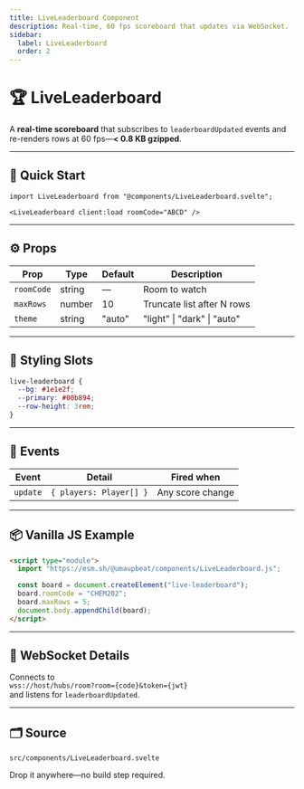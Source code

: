 ```yaml
---
title: LiveLeaderboard Component
description: Real-time, 60 fps scoreboard that updates via WebSocket.
sidebar:
  label: LiveLeaderboard
  order: 2
---
```


# 🏆 LiveLeaderboard

A **real-time scoreboard** that subscribes to `leaderboardUpdated` events and re-renders rows at 60 fps—**< 0.8 KB gzipped**.

<ClientOnly>
  <LiveLeaderboard client:load roomCode="DEMO" />
</ClientOnly>

---

## 🚀 Quick Start

```mdx
import LiveLeaderboard from "@components/LiveLeaderboard.svelte";

<LiveLeaderboard client:load roomCode="ABCD" />
```

---

## ⚙️ Props

| Prop       | Type   | Default | Description                 |
| ---------- | ------ | ------- | --------------------------- |
| `roomCode` | string | —       | Room to watch               |
| `maxRows`  | number | 10      | Truncate list after N rows  |
| `theme`    | string | "auto"  | "light" \| "dark" \| "auto" |

---

## 🎨 Styling Slots

```css
live-leaderboard {
  --bg: #1e1e2f;
  --primary: #00b894;
  --row-height: 3rem;
}
```

---

## 🧩 Events

| Event    | Detail                  | Fired when       |
| -------- | ----------------------- | ---------------- |
| `update` | `{ players: Player[] }` | Any score change |

---

## 📦 Vanilla JS Example

```html
<script type="module">
  import "https://esm.sh/@umaupbeat/components/LiveLeaderboard.js";

  const board = document.createElement("live-leaderboard");
  board.roomCode = "CHEM202";
  board.maxRows = 5;
  document.body.appendChild(board);
</script>
```

---

## 🔧 WebSocket Details

Connects to  
`wss://host/hubs/room?room={code}&token={jwt}`  
and listens for `leaderboardUpdated`.

---

## 🗂️ Source

```
src/components/LiveLeaderboard.svelte
```

Drop it anywhere—no build step required.
